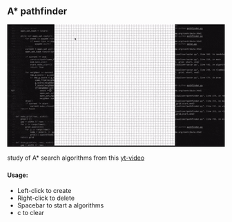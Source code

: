 ## A* pathfinder
![img](https://github.com/nacs-970/a_star-pathfinder/blob/main/demo.gif)

study of A* search algorithms from this [yt-video](https://www.youtube.com/watch?v=JtiK0DOeI4A)
###
#### Usage:
- Left-click to create
- Right-click to delete
- Spacebar to start a algorithms
- c to clear
